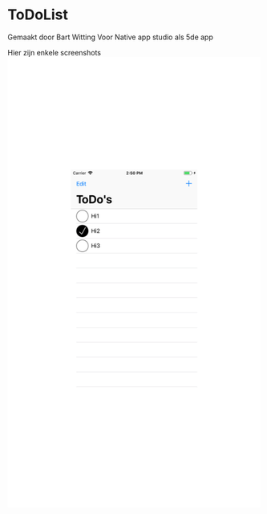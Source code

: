 # ToDoList
Gemaakt door Bart Witting
Voor Native app studio als 5de app

Hier zijn enkele screenshots
![Intro](/doc/Welkom.png)
